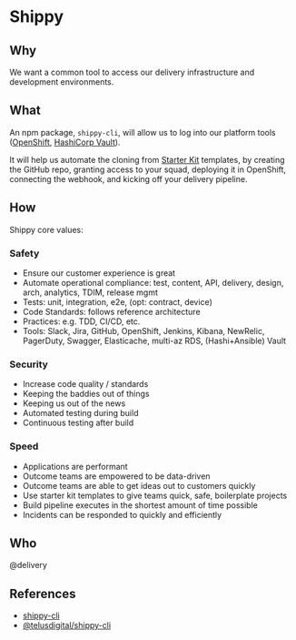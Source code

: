 # Shippy

## Why

We want a common tool to access our delivery infrastructure and development environments.

## What

An npm package, `shippy-cli`, will allow us to log into our platform tools ([OpenShift](openshift.md), [HashiCorp Vault](secrets.md)).

It will help us automate the cloning from [Starter Kit](../development/starter-kits.md) templates, by creating the GitHub repo, granting access to your squad, deploying it in OpenShift, connecting the webhook, and kicking off your delivery pipeline.

## How

Shippy core values:

### Safety

- Ensure our customer experience is great
- Automate operational compliance: test, content, API, delivery, design, arch, analytics, TDIM, release mgmt
- Tests: unit, integration, e2e, (opt: contract, device)
- Code Standards: follows reference architecture
- Practices: e.g. TDD, CI/CD, etc.
- Tools: Slack, Jira, GitHub, OpenShift, Jenkins, Kibana, NewRelic, PagerDuty, Swagger, Elasticache, multi-az RDS, (Hashi+Ansible) Vault

### Security

- Increase code quality / standards
- Keeping the baddies out of things
- Keeping us out of the news
- Automated testing during build
- Continuous testing after build

### Speed

- Applications are performant
- Outcome teams are empowered to be data-driven
- Outcome teams are able to get ideas out to customers quickly
- Use starter kit templates to give teams quick, safe, boilerplate projects
- Build pipeline executes in the shortest amount of time possible
- Incidents can be responded to quickly and efficiently

## Who

@delivery

## References

- [shippy-cli](https://github.com/telusdigital/shippy-cli)
- [@telusdigital/shippy-cli](https://www.npmjs.com/package/@telusdigital/shippy-cli)
